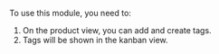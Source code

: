 To use this module, you need to:

1.  On the product view, you can add and create tags.
2.  Tags will be shown in the kanban view.
